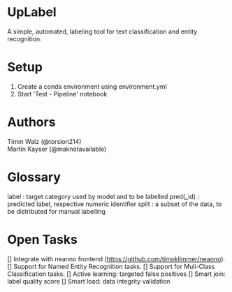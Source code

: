 # UpLabel
A simple, automated, labeling tool for text classification and entity recognition.

# Setup
1. Create a conda environment using environment.yml
2. Start 'Test - Pipeline' notebook

# Authors
Timm Walz (@torsion214)    
Martin Kayser (@maknotavailable)

# Glossary
label       : target category used by model and to be labelled
pred(_id)   : predicted label, respective numeric identifier
split       : a subset of the data, to be distributed for manual labelling

# Open Tasks
 [] Integrate with neanno frontend (https://github.com/timoklimmer/neanno).
 [] Support for Named Entity Recognition tasks.
 [] Support for Muli-Class Classification tasks.
 [] Active learning: targeted false positives
 [] Smart join: label quality score
 [] Smart load: data integrity validation 